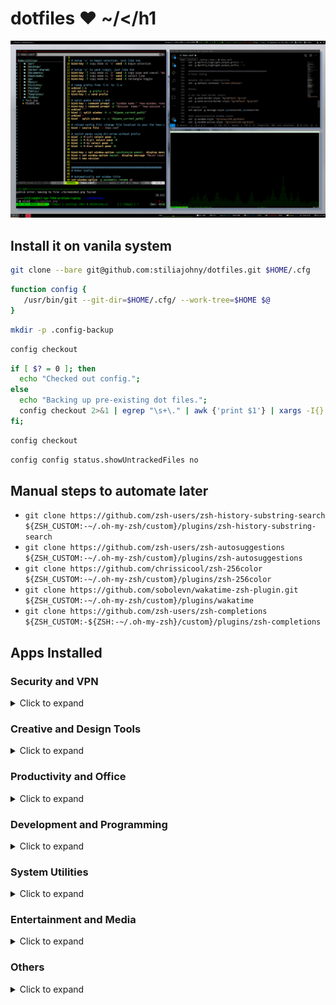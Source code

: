 # dotfiles ❤ ~/</h1

![](.config/wallpaper/screenshot/screen.png)

## Install it on vanila system

```bash
git clone --bare git@github.com:stiliajohny/dotfiles.git $HOME/.cfg
```

```bash
function config {
   /usr/bin/git --git-dir=$HOME/.cfg/ --work-tree=$HOME $@
}
```

```bash
mkdir -p .config-backup
```

```bash
config checkout
```

```bash
if [ $? = 0 ]; then
  echo "Checked out config.";
else
  echo "Backing up pre-existing dot files.";
  config checkout 2>&1 | egrep "\s+\." | awk {'print $1'} | xargs -I{} mv {} .config-backup/{}
fi;
```

```bash
config checkout
```

```bash
config config status.showUntrackedFiles no
```

## Manual steps to automate later

- `git clone https://github.com/zsh-users/zsh-history-substring-search ${ZSH_CUSTOM:-~/.oh-my-zsh/custom}/plugins/zsh-history-substring-search`
- `git clone https://github.com/zsh-users/zsh-autosuggestions ${ZSH_CUSTOM:-~/.oh-my-zsh/custom}/plugins/zsh-autosuggestions`
- `git clone https://github.com/chrissicool/zsh-256color ${ZSH_CUSTOM:-~/.oh-my-zsh/custom}/plugins/zsh-256color`
- `git clone https://github.com/sobolevn/wakatime-zsh-plugin.git ${ZSH_CUSTOM:-~/.oh-my-zsh/custom}/plugins/wakatime`
- `git clone https://github.com/zsh-users/zsh-completions ${ZSH_CUSTOM:-${ZSH:-~/.oh-my-zsh}/custom}/plugins/zsh-completions`

## Apps Installed

### Security and VPN

<details>
<summary>Click to expand</summary>

- AdGuard VPN
- Little Snitch
- NordVPN
- Pareto Security
- VPN by Google One

</details>

### Creative and Design Tools

<details>
<summary>Click to expand</summary>

- Adobe Acrobat DC
- Adobe After Effects (2022, 2023)
- Adobe Bridge 2024
- Adobe Illustrator 2023
- Adobe Lightroom Classic
- Adobe Media Encoder 2023
- Adobe Photoshop 2024
- Adobe Premiere Pro (2022, 2023)
- Blender
- GIMP
- Maxon Cinema 4D R25
- Perfectly Clear Workbench
- Silhouette Studio
- UltiMaker Cura

</details>

### Productivity and Office

<details>
<summary>Click to expand</summary>

- Alfred 5
- Amphetamine
- Cyberduck
- DevPod
- Discord
- Dropbox
- Evernote
- Google Docs
- Google Drive
- Google Sheets
- Google Slides
- Keybase
- Microsoft Office Suite
- Notion
- Obsidian
- OneDrive
- OneNote
- OpenLens
- OrbStack
- Postman
- Slack
- SoundWaves
- Spotify
- TeX
- TestFlight
- Trello
- Visual Studio Code
- WakaTime
- WhatsApp Web
- draw.io

</details>

### Development and Programming

<details>
<summary>Click to expand</summary>

- Android Studio
- AppCleaner
- Arduino (IDE, app)
- DBeaver
- Docker
- GitKraken
- IntelliJ IDEA
- iTerm
- pgAdmin 4
- Processing
- PrusaSlicer
- PyCharm
- Raspberry Pi Imager
- SEGGER
- SQLiteFlow
- Sublime Text
- Unity
- Xcode-beta
- balenaEtcher

</details>

### System Utilities

<details>
<summary>Click to expand</summary>

- AlDente
- AppCleaner
- Bartender 5
- Bitwarden
- CleanMyMac X
- CubicSDR
- DisplayLink Manager
- DisplayLink Software Uninstaller
- GeekTool
- Gqrx
- Gyroflow
- HandBrake
- Hyper
- Macs Fan Control
- Micro Snitch
- NoSleep
- OBS
- Ollama
- OneMenu
- Parallels Desktop (Activation Tool, app)
- ProcessMonitor
- RAR Extractor
- Rancher Desktop
- ReiKey
- SDRangel
- SF Symbols
- Sequel Ace
- SiteSucker
- Steam (Link, app)
- TeamViewer
- The Unarchiver
- Transporter
- Utilities
- VLC
- VMware Fusion
- VNC Viewer
- XQuartz
- xbar

</details>

### Entertainment and Media

<details>
<summary>Click to expand</summary>

- GarageBand
- GoPro Webcam
- Netflix
- Plex
- Steam
- Unsplash Wallpapers

</details>

### Others

<details>
<summary>Click to expand</summary>

- Elgato Stream Deck
- Fig
- Firefox
- Safari
- uTorrent Web

</details>
